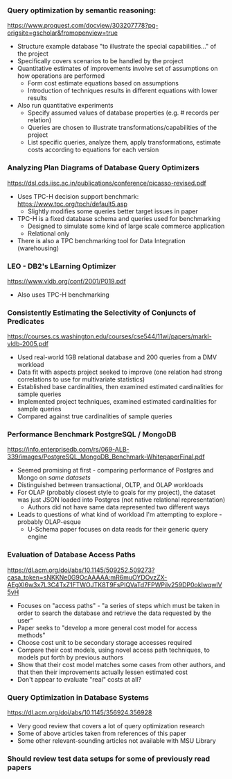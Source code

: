 ### Query optimization by semantic reasoning:
https://www.proquest.com/docview/303207778?pq-origsite=gscholar&fromopenview=true
* Structure example database "to illustrate the special capabilities..." of the project
* Specifically covers scenarios to be handled by the project
* Quantitative estimates of improvements involve set of assumptions on how operations are performed
  * Form cost estimate equations based on assumptions
  * Introduction of techniques results in different equations with lower results
* Also run quantitative experiments
  * Specify assumed values of database properties (e.g. # records per relation)
  * Queries are chosen to illustrate transformations/capabilities of the project
  * List specific queries, analyze them, apply transformations, estimate costs according to equations for each version
  
### Analyzing Plan Diagrams of Database Query Optimizers
https://dsl.cds.iisc.ac.in/publications/conference/picasso-revised.pdf
* Uses TPC-H decision support benchmark: https://www.tpc.org/tpch/default5.asp
  * Slightly modifies some queries better target issues in paper
* TPC-H is a fixed database schema and queries used for benchmarking
  * Designed to simulate some kind of large scale commerce application
  * Relational only
* There is also a TPC benchmarking tool for Data Integration (warehousing)

### LEO - DB2's LEarning Optimizer
https://www.vldb.org/conf/2001/P019.pdf
* Also uses TPC-H benchmarking

### Consistently Estimating the Selectivity of Conjuncts of Predicates
https://courses.cs.washington.edu/courses/cse544/11wi/papers/markl-vldb-2005.pdf
* Used real-world 1GB relational database and 200 queries from a DMV workload
* Data fit with aspects project seeked to improve (one relation had strong correlations to use for multivariate statistics)
* Established base cardinalities, then examined estimated cardinalities for sample queries
* Implemented project techniques, examined estimated cardinalities for sample queries
* Compared against true cardinalities of sample queries

### Performance Benchmark PostgreSQL / MongoDB
https://info.enterprisedb.com/rs/069-ALB-339/images/PostgreSQL_MongoDB_Benchmark-WhitepaperFinal.pdf
* Seemed promising at first - comparing performance of Postgres and Mongo on *same datasets*
* Distinguished between transactional, OLTP, and OLAP workloads
* For OLAP (probably closest style to goals for my project), the dataset was just JSON loaded into Postgres (not native relational representation)
  * Authors did not have same data represented two different ways
* Leads to questions of what kind of workload I'm attempting to explore - probably OLAP-esque
  * U-Schema paper focuses on data reads for their generic query engine
  
### Evaluation of Database Access Paths
https://dl.acm.org/doi/abs/10.1145/509252.509273?casa_token=sNKKNe0G9OcAAAAA:mR6muOYDOvzZX-AEgXI6w3x7L3C4TxZ1FTWOJTK8T9FsPIQVaTd7FPWPilv259DP0okIwqwlV5yH
* Focuses on "access paths" - "a series of steps which must be taken in order to search the database and retrieve the data requested by the user"
* Paper seeks to "develop a more general cost model for access methods"
* Choose cost unit to be secondary storage accesses required
* Compare their cost models, using novel access path techniques, to models put forth by previous authors
* Show that their cost model matches some cases from other authors, and that then their improvements actually lessen estimated cost
* Don't appear to evaluate "real" costs at all?

### Query Optimization in Database Systems
https://dl.acm.org/doi/abs/10.1145/356924.356928
* Very good review that covers a lot of query optimization research
* Some of above articles taken from references of this paper
* Some other relevant-sounding articles not available with MSU Library

### Should review test data setups for some of previously read papers